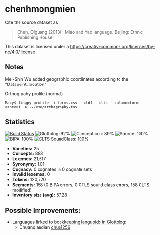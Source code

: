 # chenhmongmien

Cite the source dataset as

> Chen, Qiguang (2013) : Miao and Yao language. Beijing: Ethnic Publishing House

This dataset is licensed under a https://creativecommons.org/licenses/by-nc/4.0/ license

## Notes

Mei-Shin Wu added geographic coordinates according to the "Datapoint_location"

Orthogrpahy profile (normal)

```
Macy$ lingpy profile -i forms.csv --cldf --clts --column=form --context -o ../etc/orthography.tsv

```
 



## Statistics


[![Build Status](https://travis-ci.org/lexibank/chenhmongmien.svg?branch=master)](https://travis-ci.org/lexibank/chenhmongmien)
![Glottolog: 92%](https://img.shields.io/badge/Glottolog-92%25-green.svg "Glottolog: 92%")
![Concepticon: 89%](https://img.shields.io/badge/Concepticon-89%25-yellowgreen.svg "Concepticon: 89%")
![Source: 100%](https://img.shields.io/badge/Source-100%25-brightgreen.svg "Source: 100%")
![BIPA: 100%](https://img.shields.io/badge/BIPA-100%25-brightgreen.svg "BIPA: 100%")
![CLTS SoundClass: 100%](https://img.shields.io/badge/CLTS%20SoundClass-100%25-brightgreen.svg "CLTS SoundClass: 100%")

- **Varieties:** 25
- **Concepts:** 883
- **Lexemes:** 21,617
- **Synonymy:** 1.01
- **Cognacy:** 0 cognates in 0 cognate sets
- **Invalid lexemes:** 0
- **Tokens:** 120,720
- **Segments:** 158 (0 BIPA errors, 0 CTLS sound class errors, 158 CLTS modified)
- **Inventory size (avg):** 57.28

## Possible Improvements:

- Languages linked to [bookkeeping languoids in Glottolog](http://glottolog.org/glottolog/glottologinformation#bookkeepinglanguoids):
  - Chuanqiandian [chua1256](http://glottolog.org/resource/languoid/id/chua1256)

